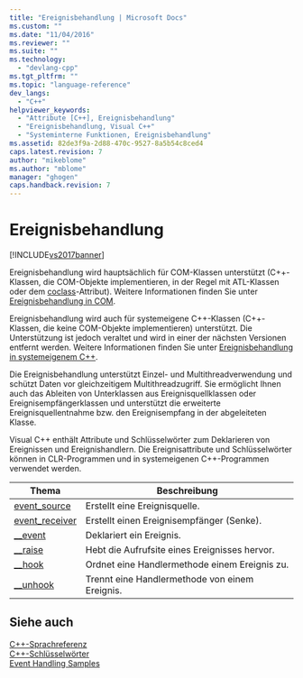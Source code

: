 ```yaml
---
title: "Ereignisbehandlung | Microsoft Docs"
ms.custom: ""
ms.date: "11/04/2016"
ms.reviewer: ""
ms.suite: ""
ms.technology: 
  - "devlang-cpp"
ms.tgt_pltfrm: ""
ms.topic: "language-reference"
dev_langs: 
  - "C++"
helpviewer_keywords: 
  - "Attribute [C++], Ereignisbehandlung"
  - "Ereignisbehandlung, Visual C++"
  - "Systeminterne Funktionen, Ereignisbehandlung"
ms.assetid: 82de3f9a-2d88-470c-9527-8a5b54c8ced4
caps.latest.revision: 7
author: "mikeblome"
ms.author: "mblome"
manager: "ghogen"
caps.handback.revision: 7
---
```

# Ereignisbehandlung
[!INCLUDE[vs2017banner](../assembler/inline/includes/vs2017banner.md)]

Ereignisbehandlung wird hauptsächlich für COM\-Klassen unterstützt \(C\+\+\-Klassen, die COM\-Objekte implementieren, in der Regel mit ATL\-Klassen oder dem [coclass](../windows/coclass.md)\-Attribut\).  Weitere Informationen finden Sie unter [Ereignisbehandlung in COM](../cpp/event-handling-in-com.md).  
  
 Ereignisbehandlung wird auch für systemeigene C\+\+\-Klassen \(C\+\+\-Klassen, die keine COM\-Objekte implementieren\) unterstützt. Die Unterstützung ist jedoch veraltet und wird in einer der nächsten Versionen entfernt werden.  Weitere Informationen finden Sie unter [Ereignisbehandlung in systemeigenem C\+\+](../cpp/event-handling-in-native-cpp.md).  
  
 Die Ereignisbehandlung unterstützt Einzel\- und Multithreadverwendung und schützt Daten vor gleichzeitigem Multithreadzugriff.  Sie ermöglicht Ihnen auch das Ableiten von Unterklassen aus Ereignisquellklassen oder Ereignisempfängerklassen und unterstützt die erweiterte Ereignisquellentnahme bzw. den Ereignisempfang in der abgeleiteten Klasse.  
  
 Visual C\+\+ enthält Attribute und Schlüsselwörter zum Deklarieren von Ereignissen und Ereignishandlern.  Die Ereignisattribute und Schlüsselwörter können in CLR\-Programmen und in systemeigenen C\+\+\-Programmen verwendet werden.  
  
|Thema|Beschreibung|  
|-----------|------------------|  
|[event\_source](../windows/event-source.md)|Erstellt eine Ereignisquelle.|  
|[event\_receiver](../windows/event-receiver.md)|Erstellt einen Ereignisempfänger \(Senke\).|  
|[\_\_event](../cpp/event.md)|Deklariert ein Ereignis.|  
|[\_\_raise](../cpp/raise.md)|Hebt die Aufrufsite eines Ereignisses hervor.|  
|[\_\_hook](../cpp/hook.md)|Ordnet eine Handlermethode einem Ereignis zu.|  
|[\_\_unhook](../cpp/unhook.md)|Trennt eine Handlermethode von einem Ereignis.|  
  
## Siehe auch  
 [C\+\+\-Sprachreferenz](../cpp/cpp-language-reference.md)   
 [C\+\+\-Schlüsselwörter](../cpp/keywords-cpp.md)   
 [Event Handling Samples](assetId:///cc0287d4-f92b-4da5-85fc-a0f186e16424)